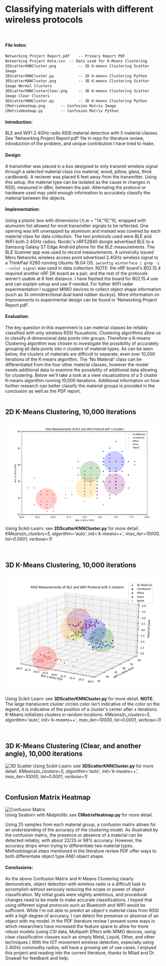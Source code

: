 # Classifying materials with different wireless protocols
<br>

#### File Index:
 	Networking Project Report.pdf    -- Primary Report PDF
	Networking Project Data.csv	 -- Data used for K-Means Clustering
	2DScatterKNNCluster.png          -- 2D K-means Clustering Scatter Image
 	2DScatterKNNCluster.py           -- 2D K-means Clustering Python
	3DScatterKNNCluster.png          -- 3D K-means Clustering Scatter Image Normal Clusters
	3DScatterKNNClusterClear.png     -- 3D K-means Clustering Scatter Image Clear Clusters
 	3DScatterKNNCluster.py           -- 3D K-means Clustering Python
	CMatrixHeatmap.png		 -- Confusion Matrix Image
	CMatrixHeatmap.py		 -- Confusion Matrix Python


#### Introduction:
BLE and WIFI 2.4GHz radio RSSI material detection with 5 material classes.
See 'Networking Project Report.pdf' file in repo for literature review, introduction of the problem, and unique contribution I have tried to make.
<br>

#### Design: 
A transmitter was placed in a box designed to only transmit wireless signal through a selected material class (no material, wood, pillow, glass, thick cardboard). A reciever was placed 6 feet away from the transmitter. Using this setup, the material type can be isolated as the cause in changes in RSSI, measured in dBm, between the pair. Alternating the protocol or hardware used may yield enough information to accurately classify the material between the objects. 
<br>

#### Implementation:
Using a plastic box with dimensions l,h,w = "14,"10,"10, wrapped with alumunim foil allowed for most transmitter signals to be reflected. One opening was left unwrapped by aluminum and instead was covered by each material class for data collection. The two protocols used were BLE and WIFI both 2.4GHz radios. Nordic's nRF52840 dongle advertised BLE to a Samsung Galaxy S7 Edge Android phone for the BLE measurements. The BLE Scanner app was used to record measurements. A university issued Meru Networks wireless access point advertised 2.4GHz wireless signal to a ThinkPad X260 running Ubuntu 18.04 OS. ```iwconfig winterface | grep -i --color signal``` was used in data collection. NOTE: the nRF board's 802.15.4 required another nRF DK board as a pair, and the rest of the protocols weren't usable at 6 feet distance. I have flashed the board for 802.15.4 use and can explain setup and use if needed. For futher WIFI radar experimentation I suggest MIMO devices to collect object shape information (such as 3x  omnidirectional dual band rubber duckys). More information on improvements to experimental design can be found in 'Networking Project Report.pdf'.
<br>

#### Evaluation:
The key question in this experiment is can material classes be reliably classified with only wireless RSSI fluxuations. Clustering algorithms allow us to classify d-dimensional data points into groups. Therefore a K-means Clustering algorithm was chosen to investigate the possibility of accurately grouping all data points into n clusters of material types. As can be seen below, the clusters of materials are difficult to separate, even over 10,000 iterations of the K-means algorithm. The 'No Material' class can be differentiated from the four other material classes, however the model needs additional data to examine the possibility of additional data allowing for clustering. Below we'll take a look at a view visualizations of a 5 cluster K-means algorithm running 10,000 iterations. Additional information on how further research can better classify the material groups is provided in the conclusion as well as the PDF report.
<br><br>

## 2D K-Means Clustering, 10,000 iterations
![2D Scatter](https://github.com/tmcarmichael/material-type-prediction-with-wifi-ble/blob/master/2DScatterKNNCluster.png)
Using Scikit-Learn: see **2DScatterKNNCluster.py** for more detail. *KMeans(n_clusters=5, algorithm='auto', init='k-means++', max_iter=10000, tol=0.0001, verbose=1)*
<br><br><br>

## 3D K-Means Clustering, 10,000 iterations
![3D Scatter](https://github.com/tmcarmichael/material-type-prediction-with-wifi-ble/blob/master/3DScatterKNNCluster.png)
<br>

Using Scikit-Learn: see **3DScatterKNNCluster.py** for more detail. **NOTE**: The large translucent cluster circles color isn't indicative of the color on the legend, it is indicative of the position of a cluster's center after x iterations. K-Means initializes clusters in random locations. *KMeans(n_clusters=5, algorithm='auto', init='k-means++', max_iter=10000, tol=0.0001, verbose=1)*
<br><br><br>

## 3D K-Means Clustering (Clear, and another angle), 10,000 iterations
![3D Scatter](https://github.com/tmcarmichael/project-milestone-2-tmcarmichael/blob/master/3DScatterKNNClusterClear.png)
Using Scikit-Learn: see **3DScatterKNNCluster.py** for more detail. *KMeans(n_clusters=5, algorithm='auto', init='k-means++', max_iter=10000, tol=0.0001, verbose=1)*
<br><br>

## Confusion Matrix Heatmap
![Confusion Matrix](https://github.com/tmcarmichael/project-milestone-2-tmcarmichael/blob/master/CMatrixHeatmap.png)
<br>
Using Seaborn with Matplotlib: see **CMatrixHeatmap.py** for more detail. 
<br>

Using 25 samples from each material group, a confusion matrix allows for an understanding of the accuracy of the clustering model. As illustrated by the confusion matrix, the presence or absence of a material can be detected reliably, with about 22/25 or 88% accuracy. However, the accuracy drops when trying to differentiate two material types.  Methodological steps mentioned in the literature review PDF offer ways to both differentiate object type AND object shape. 
<br>

#### Conclusions: 
As the above Confusion Matrix and K-Means Clustering clearly demonstrate, object detection with wireless radio is a difficult task to accomplish without seriously reducing the scope or power of object classification. My initial goals were slightly ambitious, and procedural changes need to be made to make accurate classifications. I hoped that using different signal protocols such as Bluetooth and WIFI would be sufficient. While I'm not able to predict an object's material class from RSSI with a high degree of accuracy, I can detect the presense or absense of an object with my model. In the PDF literature review I present some ways in which researchers have increased the feature space to allow for more robust models (using CSI data, Multipath Effect with MIMO devices, using clear classification classes such as simply Metal, Liquid, Other, and other techniques.) With the IOT movement wireless detection, especially using 2.4GHz commodity radios, will have a growing set of use cases. I enjoyed this project and reading into the current literature, thanks to Milad and Dr. Gnawali for feedback and help.

